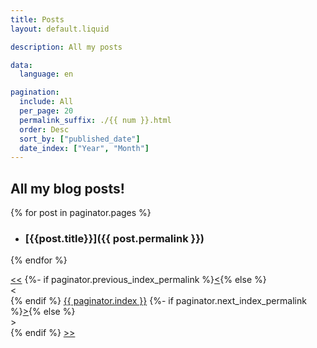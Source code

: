 ```yaml
---
title: Posts
layout: default.liquid

description: All my posts

data:
  language: en

pagination:
  include: All
  per_page: 20
  permalink_suffix: ./{{ num }}.html
  order: Desc
  sort_by: ["published_date"]
  date_index: ["Year", "Month"]
---
```

## All my blog posts!

{% for post in paginator.pages %}
- ### [{{post.title}}]({{ post.permalink }})
{% endfor %}

<nav class="pages" aria-label="Pages">
  <a rel="prev" href="/{{ paginator.first_index_permalink }}" aria-label="first">&lt;&lt;</a>
  {%- if paginator.previous_index_permalink %}<a rel="prev" href="/{{ paginator.previous_index_permalink }}" aria-label="previous">&lt;</a>{% else %}<div>&lt;</div>{% endif %}
  <a href="/{{ paginator.index_permalink }}" aria-label="current">{{ paginator.index }}</a>
  {%- if paginator.next_index_permalink %}<a rel="next" href="/{{ paginator.next_index_permalink }}" aria-label="next">&gt;</a>{% else %}<div>&gt;</div>{% endif %}
  <a rel="next" href="/{{ paginator.last_index_permalink }}" aria-label="last">&gt;&gt;</a>
</nav>